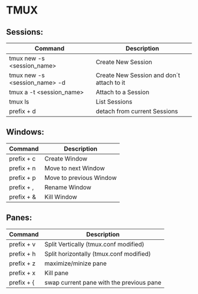 # TMUX

## Sessions:

| Command | Description |
| --- | --- |
| tmux new -s <session_name> | Create New Session |
| tmux new -s <session_name> -d | Create New Session and don´t attach to it |
| tmux a -t <session_name> | Attach to a Session |
| tmux ls | List Sessions |
| prefix + d | detach from current Sessions |

## Windows:

| Command | Description |
| --- | --- |
| prefix + c | Create Window |
| prefix + n | Move to next Window |
| prefix + p | Move to previous Window |
| prefix + , | Rename Window |
| prefix + & | Kill Window |

## Panes:

| Command | Description |
| --- | --- |
| prefix + v | Split Vertically (tmux.conf modified) |
| prefix + h | Split horizontally  (tmux.conf modified) |
| prefix + z | maximize/minize pane |
| prefix + x | Kill pane |
| prefix + { | swap current pane with the previous pane |
